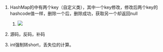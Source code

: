 1. HashMap的中有两个key（自定义类），其中一个key修改，修改后两个key的hashcode值一样，删除一个后，删除成功，获取另一个却返回null
   1. ![](https://mynotepicbed.oss-cn-beijing.aliyuncs.com/img/image-20211128213915274.png)

2. 源码，反码，补码
3. int强制转short，丢失位的计算。
